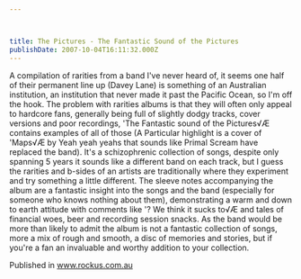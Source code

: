 ```yaml
---



title: The Pictures - The Fantastic Sound of the Pictures
publishDate: 2007-10-04T16:11:32.000Z
---
```

A compilation of rarities from a band I've never heard of, it seems one half of their permanent line up (Davey Lane) is something of an Australian institution, an institution that never made it past the Pacific Ocean, so I'm off the hook. The problem with rarities albums is that they will often only appeal to hardcore fans, generally being full of slightly dodgy tracks, cover versions and poor recordings, 'The Fantastic sound of the Pictures√Æ contains examples of all of those (A Particular highlight is a cover of 'Maps√Æ by Yeah yeah yeahs that sounds like Primal Scream have replaced the band). It's a schizophrenic collection of songs, despite only spanning 5 years it sounds like a different band on each track, but I guess the rarities and b-sides of an artists are traditionally where they experiment and try something a little different. The sleeve notes accompanying the album are a fantastic insight into the songs and the band (especially for someone who knows nothing about them), demonstrating a warm and down to earth attitude with comments like '? We think it sucks to√Æ and tales of financial woes, beer and recording session snacks. As the band would be more than likely to admit the album is not a fantastic collection of songs, more a mix of rough and smooth, a disc of memories and stories, but if you're a fan an invaluable and worthy addition to your collection.


Published in www.rockus.com.au
